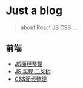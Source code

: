 # Just a blog
> about React JS CSS ...

## 前端
- [JS面经整理](https://github.com/ElonXun/blog/issues/1)
- [JS 实现 二叉树](https://github.com/ElonXun/blog/issues/2)
- [CSS面经整理](https://github.com/ElonXun/blog/issues/3)
